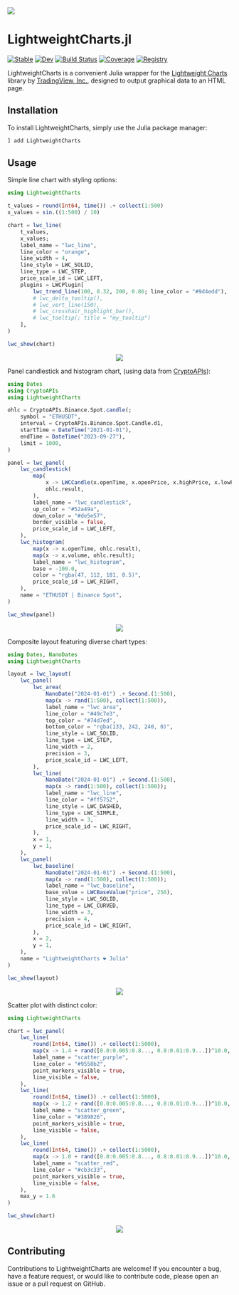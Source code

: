 <picture>
  <source media="(prefers-color-scheme: dark)" srcset=docs/src/assets/animation_dark.gif>
  <source media="(prefers-color-scheme: light)" srcset=docs/src/assets/animation_light.gif>
  <img src=docs/src/assets/animation_light.gif>
</picture>

# LightweightCharts.jl

[![Stable](https://img.shields.io/badge/docs-stable-blue.svg)](https://bhftbootcamp.github.io/LightweightCharts.jl/stable/)
[![Dev](https://img.shields.io/badge/docs-dev-blue.svg)](https://bhftbootcamp.github.io/LightweightCharts.jl/dev/)
[![Build Status](https://github.com/bhftbootcamp/LightweightCharts.jl/actions/workflows/CI.yml/badge.svg?branch=master)](https://github.com/bhftbootcamp/LightweightCharts.jl/actions/workflows/CI.yml?query=branch%3Amaster)
[![Coverage](https://codecov.io/gh/bhftbootcamp/LightweightCharts.jl/branch/master/graph/badge.svg)](https://codecov.io/gh/bhftbootcamp/LightweightCharts.jl)
[![Registry](https://img.shields.io/badge/registry-General-4063d8)](https://github.com/JuliaRegistries/General)

LightweightCharts is a convenient Julia wrapper for the [Lightweight Charts](https://github.com/tradingview/lightweight-charts) library by [TradingView, Inc.](https://www.tradingview.com/), designed to output graphical data to an HTML page.

## Installation
To install LightweightCharts, simply use the Julia package manager:

```julia
] add LightweightCharts
```
## Usage

Simple line chart with styling options:

```julia
using LightweightCharts

t_values = round(Int64, time()) .+ collect(1:500)
x_values = sin.((1:500) / 10)

chart = lwc_line(
    t_values,
    x_values;
    label_name = "lwc_line",
    line_color = "orange",
    line_width = 4,
    line_style = LWC_SOLID,
    line_type = LWC_STEP,
    price_scale_id = LWC_LEFT,
    plugins = LWCPlugin[
        lwc_trend_line(100, 0.32, 200, 0.86; line_color = "#9d4edd"),
        # lwc_delta_tooltip(),
        # lwc_vert_line(150),
        # lwc_crosshair_highlight_bar(),
        # lwc_tooltip(; title = "my_tooltip")
    ],
)

lwc_show(chart)
```

<div align=center>
  <img src=docs/src/assets/chart.png valign=center>
</div>

Panel candlestick and histogram chart, (using data from [CryptoAPIs](https://github.com/bhftbootcamp/CryptoAPIs.jl)):

```julia
using Dates
using CryptoAPIs
using LightweightCharts

ohlc = CryptoAPIs.Binance.Spot.candle(;
    symbol = "ETHUSDT",
    interval = CryptoAPIs.Binance.Spot.Candle.d1,
    startTime = DateTime("2021-01-01"),
    endTime = DateTime("2023-09-27"),
    limit = 1000,
)

panel = lwc_panel(
    lwc_candlestick(
        map(
            x -> LWCCandle(x.openTime, x.openPrice, x.highPrice, x.lowPrice, x.closePrice),
            ohlc.result,
        ),
        label_name = "lwc_candlestick",
        up_color = "#52a49a",
        down_color = "#de5e57",
        border_visible = false,
        price_scale_id = LWC_LEFT,
    ),
    lwc_histogram(
        map(x -> x.openTime, ohlc.result),
        map(x -> x.volume, ohlc.result);
        label_name = "lwc_histogram",
        base = -100.0,
        color = "rgba(47, 112, 181, 0.5)",
        price_scale_id = LWC_RIGHT,
    ),
    name = "ETHUSDT | Binance Spot",
)

lwc_show(panel)
```

<div align=center>
  <img src=docs/src/assets/panel.png valign=center>
</div>

Composite layout featuring diverse chart types:

```julia
using Dates, NanoDates
using LightweightCharts

layout = lwc_layout(
    lwc_panel(
        lwc_area(
            NanoDate("2024-01-01") .+ Second.(1:500),
            map(x -> rand(1:500), collect(1:500)),
            label_name = "lwc_area",
            line_color = "#49c7e3",
            top_color = "#74d7ed",
            bottom_color = "rgba(133, 242, 240, 0)",
            line_style = LWC_SOLID,
            line_type = LWC_STEP,
            line_width = 2,
            precision = 3,
            price_scale_id = LWC_LEFT,
        ),
        lwc_line(
            NanoDate("2024-01-01") .+ Second.(1:500),
            map(x -> rand(1:500), collect(1:500));
            label_name = "lwc_line",
            line_color = "#ff5752",
            line_style = LWC_DASHED,
            line_type = LWC_SIMPLE,
            line_width = 3,
            price_scale_id = LWC_RIGHT,
        ),
        x = 1,
        y = 1,
    ),
    lwc_panel(
        lwc_baseline(
            NanoDate("2024-01-01") .+ Second.(1:500),
            map(x -> rand(1:500), collect(1:500));
            label_name = "lwc_baseline",
            base_value = LWCBaseValue("price", 250),
            line_style = LWC_SOLID,
            line_type = LWC_CURVED,
            line_width = 3,
            precision = 4,
            price_scale_id = LWC_RIGHT,
        ),
        x = 2,
        y = 1,
    ),
    name = "LightweightCharts ❤️ Julia"
)

lwc_show(layout)
```

<div align=center>
  <img src=docs/src/assets/layout.png valign=center>
</div>

Scatter plot with distinct color:

```julia
using LightweightCharts

chart = lwc_panel(
    lwc_line(
        round(Int64, time()) .+ collect(1:5000),
        map(x -> 1.4 + rand([0.0:0.005:0.8..., 0.8:0.01:0.9...])^10.0, 1:5000);
        label_name = "scatter_purple",
        line_color = "#9558b2",
        point_markers_visible = true,
        line_visible = false,
    ),
    lwc_line(
        round(Int64, time()) .+ collect(1:5000),
        map(x -> 1.2 + rand([0.0:0.005:0.8..., 0.8:0.01:0.9...])^10.0, 1:5000);
        label_name = "scatter_green",
        line_color = "#389826",
        point_markers_visible = true,
        line_visible = false,
    ),
    lwc_line(
        round(Int64, time()) .+ collect(1:5000),
        map(x -> 1.0 + rand([0.0:0.005:0.8..., 0.8:0.01:0.9...])^10.0, 1:5000);
        label_name = "scatter_red",
        line_color = "#cb3c33",
        point_markers_visible = true,
        line_visible = false,
    ),
    max_y = 1.6
)

lwc_show(chart)
```

<div align=center>
  <img src=docs/src/assets/scatter.png valign=center>
</div>

## Contributing

Contributions to LightweightCharts are welcome! If you encounter a bug, have a feature request, or would like to contribute code, please open an issue or a pull request on GitHub.
